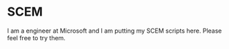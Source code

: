 # SCEM
I am a engineer at Microsoft and I am putting my SCEM scripts here. Please feel free to try them.
